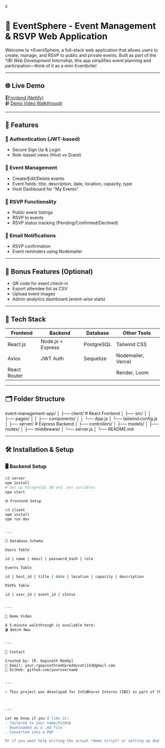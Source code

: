 z

# 🎉 EventSphere - Event Management & RSVP Web Application

Welcome to *EventSphere, a full-stack web application that allows users to create, manage, and RSVP to public and private events. Built as part of the **IBI Web Development Internship*, this app simplifies event planning and participation—think of it as a mini-Eventbrite!

---

## 🌐 Live Demo

🔗[Frontend (Netlify)](https://event-management-and-rsvp-web-apk.netlify.app/)   
📹 [Demo Video Walkthrough](https://your-demo-video-link.com)

---

## 📌 Features

### 👤 Authentication (JWT-based)
- Secure Sign Up & Login
- Role-based views (Host vs Guest)

### 📅 Event Management
- Create/Edit/Delete events
- Event fields: title, description, date, location, capacity, type
- Host Dashboard for "My Events"

### 🙋 RSVP Functionality
- Public event listings
- RSVP to events
- RSVP status tracking (Pending/Confirmed/Declined)

### 📧 Email Notifications
- RSVP confirmation
- Event reminders using Nodemailer

---

## 🌟 Bonus Features (Optional)
- QR code for event check-in
- Export attendee list as CSV
- Upload event images
- Admin analytics dashboard (event-wise stats)

---

## 🧱 Tech Stack

| Frontend        | Backend         | Database   | Other Tools       |
|-----------------|------------------|------------|-------------------|
| React.js        | Node.js + Express| PostgreSQL | Tailwind CSS      |
| Axios           | JWT Auth         | Sequelize  | Nodemailer, Vercel|
| React Router    |                  |            | Render, Loom      |

---

## 🗂 Folder Structure

event-management-app/ │ ├── client/       # React Frontend │   ├── src/ │   │   ├── pages/ │   │   ├── components/ │   │   └── App.js │   └── tailwind.config.js │ ├── server/       # Express Backend │   ├── controllers/ │   ├── models/ │   ├── routes/ │   ├── middleware/ │   └── server.js │ └── README.md

---

## 🛠 Installation & Setup

### 🖥 Backend Setup

```bash
cd server
npm install
# Set up PostgreSQL DB and .env variables
npm start

🌐 Frontend Setup

cd client
npm install
npm run dev


---

🗄 Database Schema

Users Table

id | name | email | password_hash | role

Events Table

id | host_id | title | date | location | capacity | description

RSVPs Table

id | user_id | event_id | status


---

🎥 Demo Video

A 5-minute walkthrough is available here:
🎬 Watch Now


---

📧 Contact

Created by: [R. Gopinath Reddy]
📩 Email: your.rgopinathreddyreddyvati143@gmail.com
🔗 GitHub: github.com/yourusername


---

> This project was developed for InfoBharat Interns (IBI) as part of the July–August 2025 Web Development Internship.



---

Let me know if you'd like it:
- Tailored to your name/GitHub
- Downloaded as a .md file
- Converted into a PDF

Or if you want help writing the actual *demo script* or setting up deployment.

